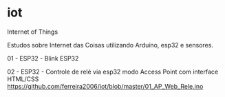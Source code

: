# iot
Internet of Things

Estudos sobre Internet das Coisas utilizando Arduíno, esp32 e sensores.


01 - ESP32 - Blink ESP32

02 - ESP32 - Controle de relé via esp32 modo Access Point com interface HTML/CSS
     https://github.com/ferreira2006/iot/blob/master/01_AP_Web_Rele.ino



